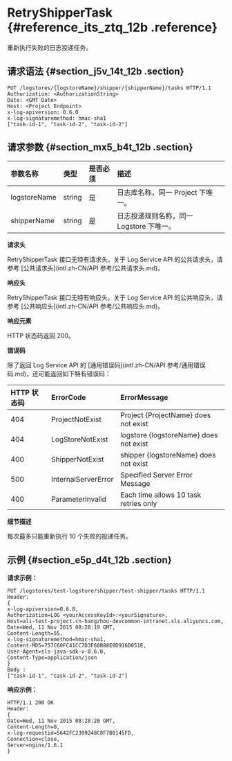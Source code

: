 # RetryShipperTask {#reference_its_ztq_12b .reference}

重新执行失败的日志投递任务。

## 请求语法 {#section_j5v_14t_12b .section}

```
PUT /logstores/{logstoreName}/shipper/{shipperName}/tasks HTTP/1.1
Authorization: <AuthorizationString> 
Date: <GMT Date>
Host: <Project Endpoint>
x-log-apiversion: 0.6.0
x-log-signaturemethod: hmac-sha1
["task-id-1", "task-id-2", "task-id-2"]
```

## 请求参数 {#section_mx5_b4t_12b .section}

|参数名称|类型|是否必须|描述|
|:---|:-|:---|:-|
|logstoreName|string|是|日志库名称，同一 Project 下唯一。|
|shipperName|string|是|日志投递规则名称，同一 Logstore 下唯一。|

**请求头**

RetryShipperTask 接口无特有请求头。关于 Log Service API 的公共请求头，请参考 [公共请求头](intl.zh-CN/API 参考/公共请求头.md)。

**响应头**

RetryShipperTask 接口无特有响应头。关于 Log Service API 的公共响应头，请参考 [公共响应头](intl.zh-CN/API 参考/公共响应头.md)。

**响应元素**

HTTP 状态码返回 200。

**错误码**

除了返回 Log Service API 的 [通用错误码](intl.zh-CN/API 参考/通用错误码.md)，还可能返回如下特有错误码：

|HTTP 状态码|ErrorCode|ErrorMessage|
|:-------|:--------|:-----------|
|404|ProjectNotExist|Project \{ProjectName\} does not exist|
|404|LogStoreNotExist|logstore \{logstoreName\} does not exist|
|400|ShipperNotExist|shipper \{logstoreName\} does not exist|
|500|InternalServerError|Specified Server Error Message|
|400|ParameterInvalid|Each time allows 10 task retries only|

**细节描述**

每次最多只能重新执行 10 个失败的投递任务。

## 示例 {#section_e5p_d4t_12b .section}

**请求示例：**

```
PUT /logstores/test-logstore/shipper/test-shipper/tasks HTTP/1.1
Header:
{
x-log-apiversion=0.6.0, 
Authorization=LOG <yourAccessKeyId>:<yourSignature>, 
Host=ali-test-project.cn-hangzhou-devcommon-intranet.sls.aliyuncs.com, 
Date=Wed, 11 Nov 2015 08:28:19 GMT, 
Content-Length=55, 
x-log-signaturemethod=hmac-sha1, 
Content-MD5=757C60FC41CC7D3F60B88E0D916D051E, 
User-Agent=sls-java-sdk-v-0.6.0, 
Content-Type=application/json
}
Body : 
["task-id-1", "task-id-2", "task-id-2"]
```

**响应示例：**

```
HTTP/1.1 200 OK
Header:
{
Date=Wed, 11 Nov 2015 08:28:20 GMT, 
Content-Length=0, 
x-log-requestid=5642FC2399248C8F7B0145FD, 
Connection=close, 
Server=nginx/1.6.1
}
```

